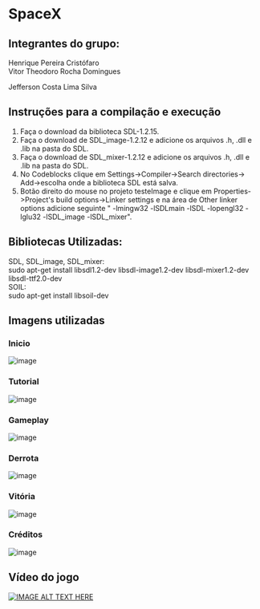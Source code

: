 <h1> SpaceX </h1>
 
<h2>Integrantes do grupo:</h2>
Henrique Pereira Cristófaro<br>
Vitor Theodoro Rocha Domingues<br>
<p>Jefferson Costa Lima Silva</p>

<h2>Instruções para a compilação e execução</h2>

1. Faça o download da biblioteca SDL-1.2.15.<br>
2. Faça o download de SDL_image-1.2.12 e adicione os arquivos .h, .dll e .lib na pasta do SDL.<br>
3. Faça o download de SDL_mixer-1.2.12 e adicione os arquivos .h, .dll e .lib na pasta do SDL.<br>
4. No Codeblocks clique em Settings->Compiler->Search directories-> Add->escolha onde a biblioteca SDL está salva.<br>
5. Botão direito do mouse no projeto testeImage e clique em Properties->Project's build options->Linker settings e na área de Other linker options adicione  seguinte " -lmingw32 -lSDLmain -lSDL -lopengl32 -lglu32 -lSDL_image
-lSDL_mixer".



 
<h2>Bibliotecas Utilizadas:</h2>

SDL, SDL_image, SDL_mixer:<br> 
sudo apt-get install libsdl1.2-dev libsdl-image1.2-dev libsdl-mixer1.2-dev libsdl-ttf2.0-dev <br> 
SOIL: <br> 
sudo apt-get install libsoil-dev <br> 

 
<h2>Imagens utilizadas</h2>
 
 <h3>Inicio</h3>

![image](https://user-images.githubusercontent.com/72466642/110223248-35b27400-7eb5-11eb-8ace-bd9fc2916566.png)

 <h3>Tutorial</h3>

![image](https://user-images.githubusercontent.com/72466642/110223855-9641b100-7eb5-11eb-86df-4c0edca63415.png)

 <h3>Gameplay</h3>

![image](https://user-images.githubusercontent.com/72466642/110223867-b5404300-7eb5-11eb-8e1c-0d31a1cfb479.png)

<h3>Derrota</h3>

![image](https://user-images.githubusercontent.com/72466642/110223871-bffad800-7eb5-11eb-8ca5-b38a69d3f86d.png)

<h3>Vitória</h3>

![image](https://user-images.githubusercontent.com/72466642/110223892-e15bc400-7eb5-11eb-99c6-7bcb1f13bc14.png)

<h3>Créditos</h3>

![image](https://user-images.githubusercontent.com/72466642/110223896-ea4c9580-7eb5-11eb-8324-ac6fc58a8e3b.png)

<h2>Vídeo do jogo</h2>

[![IMAGE ALT TEXT HERE](https://user-images.githubusercontent.com/72466642/110234342-b77fbd00-7f08-11eb-916b-f8bc776cbd95.png)](https://www.youtube.com/watch?v=XNN8ufNjfm0)














